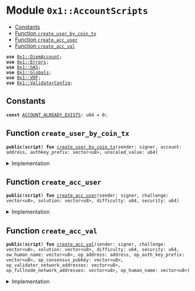 
<a name="0x1_AccountScripts"></a>

# Module `0x1::AccountScripts`



-  [Constants](#@Constants_0)
-  [Function `create_user_by_coin_tx`](#0x1_AccountScripts_create_user_by_coin_tx)
-  [Function `create_acc_user`](#0x1_AccountScripts_create_acc_user)
-  [Function `create_acc_val`](#0x1_AccountScripts_create_acc_val)


<pre><code><b>use</b> <a href="DiemAccount.md#0x1_DiemAccount">0x1::DiemAccount</a>;
<b>use</b> <a href="../../../../../../move-stdlib/docs/Errors.md#0x1_Errors">0x1::Errors</a>;
<b>use</b> <a href="GAS.md#0x1_GAS">0x1::GAS</a>;
<b>use</b> <a href="Globals.md#0x1_Globals">0x1::Globals</a>;
<b>use</b> <a href="VDF.md#0x1_VDF">0x1::VDF</a>;
<b>use</b> <a href="ValidatorConfig.md#0x1_ValidatorConfig">0x1::ValidatorConfig</a>;
</code></pre>



<a name="@Constants_0"></a>

## Constants


<a name="0x1_AccountScripts_ACCOUNT_ALREADY_EXISTS"></a>



<pre><code><b>const</b> <a href="ol_account.md#0x1_AccountScripts_ACCOUNT_ALREADY_EXISTS">ACCOUNT_ALREADY_EXISTS</a>: u64 = 0;
</code></pre>



<a name="0x1_AccountScripts_create_user_by_coin_tx"></a>

## Function `create_user_by_coin_tx`



<pre><code><b>public</b>(<b>script</b>) <b>fun</b> <a href="ol_account.md#0x1_AccountScripts_create_user_by_coin_tx">create_user_by_coin_tx</a>(sender: signer, account: address, authkey_prefix: vector&lt;u8&gt;, unscaled_value: u64)
</code></pre>



<details>
<summary>Implementation</summary>


<pre><code><b>public</b>(<b>script</b>) <b>fun</b> <a href="ol_account.md#0x1_AccountScripts_create_user_by_coin_tx">create_user_by_coin_tx</a>(
    sender: signer,
    account: address,
    authkey_prefix: vector&lt;u8&gt;,
    unscaled_value: u64,
) {
    // check <b>if</b> the account already <b>exists</b>.
    <b>assert</b>(!<a href="DiemAccount.md#0x1_DiemAccount_exists_at">DiemAccount::exists_at</a>(account), <a href="../../../../../../move-stdlib/docs/Errors.md#0x1_Errors_invalid_state">Errors::invalid_state</a>(<a href="ol_account.md#0x1_AccountScripts_ACCOUNT_ALREADY_EXISTS">ACCOUNT_ALREADY_EXISTS</a>));

    // IMPORTANT: the human representation of a value is unscaled. The user which expects <b>to</b> send 10 coins, will input that <b>as</b> an unscaled_value. This <b>script</b> converts it <b>to</b> the Move internal scale by multiplying by COIN_SCALING_FACTOR.
    <b>let</b> value = unscaled_value * <a href="Globals.md#0x1_Globals_get_coin_scaling_factor">Globals::get_coin_scaling_factor</a>();
    <b>let</b> new_account_address = <a href="DiemAccount.md#0x1_DiemAccount_create_user_account_with_coin">DiemAccount::create_user_account_with_coin</a>(
        &sender,
        account,
        authkey_prefix,
        value,
    );

    // Check the account <b>exists</b> and the balance is 0
    <b>assert</b>(<a href="DiemAccount.md#0x1_DiemAccount_balance">DiemAccount::balance</a>&lt;<a href="GAS.md#0x1_GAS">GAS</a>&gt;(new_account_address) &gt; 0, 01);
}
</code></pre>



</details>

<a name="0x1_AccountScripts_create_acc_user"></a>

## Function `create_acc_user`



<pre><code><b>public</b>(<b>script</b>) <b>fun</b> <a href="ol_account.md#0x1_AccountScripts_create_acc_user">create_acc_user</a>(sender: signer, challenge: vector&lt;u8&gt;, solution: vector&lt;u8&gt;, difficulty: u64, security: u64)
</code></pre>



<details>
<summary>Implementation</summary>


<pre><code><b>public</b>(<b>script</b>) <b>fun</b> <a href="ol_account.md#0x1_AccountScripts_create_acc_user">create_acc_user</a>(
    sender: signer,
    challenge: vector&lt;u8&gt;,
    solution: vector&lt;u8&gt;,
    difficulty: u64,
    security: u64,
) {
    <b>let</b> new_account_address = <a href="DiemAccount.md#0x1_DiemAccount_create_user_account_with_proof">DiemAccount::create_user_account_with_proof</a>(
        &sender,
        &challenge,
        &solution,
        difficulty,
        security
    );

    // Check the account <b>exists</b> and the balance is 0
    <b>assert</b>(<a href="DiemAccount.md#0x1_DiemAccount_balance">DiemAccount::balance</a>&lt;<a href="GAS.md#0x1_GAS">GAS</a>&gt;(new_account_address) &gt; 0, 01);
}
</code></pre>



</details>

<a name="0x1_AccountScripts_create_acc_val"></a>

## Function `create_acc_val`



<pre><code><b>public</b>(<b>script</b>) <b>fun</b> <a href="ol_account.md#0x1_AccountScripts_create_acc_val">create_acc_val</a>(sender: signer, challenge: vector&lt;u8&gt;, solution: vector&lt;u8&gt;, difficulty: u64, security: u64, ow_human_name: vector&lt;u8&gt;, op_address: address, op_auth_key_prefix: vector&lt;u8&gt;, op_consensus_pubkey: vector&lt;u8&gt;, op_validator_network_addresses: vector&lt;u8&gt;, op_fullnode_network_addresses: vector&lt;u8&gt;, op_human_name: vector&lt;u8&gt;)
</code></pre>



<details>
<summary>Implementation</summary>


<pre><code><b>public</b>(<b>script</b>) <b>fun</b> <a href="ol_account.md#0x1_AccountScripts_create_acc_val">create_acc_val</a>(
    sender: signer,
    challenge: vector&lt;u8&gt;,
    solution: vector&lt;u8&gt;,
    difficulty: u64,
    security: u64,
    ow_human_name: vector&lt;u8&gt;,
    op_address: address,
    op_auth_key_prefix: vector&lt;u8&gt;,
    op_consensus_pubkey: vector&lt;u8&gt;,
    op_validator_network_addresses: vector&lt;u8&gt;,
    op_fullnode_network_addresses: vector&lt;u8&gt;,
    op_human_name: vector&lt;u8&gt;,
) {

  // check <b>if</b> this account <b>exists</b>
  <b>let</b> (new_account_address, _) = <a href="VDF.md#0x1_VDF_extract_address_from_challenge">VDF::extract_address_from_challenge</a>(&challenge);
  // <b>assert</b>(!<a href="DiemAccount.md#0x1_DiemAccount_exists_at">DiemAccount::exists_at</a>(new_account_address), <a href="../../../../../../move-stdlib/docs/Errors.md#0x1_Errors_invalid_state">Errors::invalid_state</a>(<a href="ol_account.md#0x1_AccountScripts_ACCOUNT_ALREADY_EXISTS">ACCOUNT_ALREADY_EXISTS</a>));


  <a href="DiemAccount.md#0x1_DiemAccount_create_validator_account_with_proof">DiemAccount::create_validator_account_with_proof</a>(
        &sender,
        &challenge,
        &solution,
        difficulty,
        security,
        ow_human_name,
        op_address,
        op_auth_key_prefix,
        op_consensus_pubkey,
        op_validator_network_addresses,
        op_fullnode_network_addresses,
        op_human_name,
    );

    // Check the account has the Validator role
    <b>assert</b>(<a href="ValidatorConfig.md#0x1_ValidatorConfig_is_valid">ValidatorConfig::is_valid</a>(new_account_address), 03);

    // Check the account <b>exists</b> and the balance is greater than 0
    <b>assert</b>(<a href="DiemAccount.md#0x1_DiemAccount_balance">DiemAccount::balance</a>&lt;<a href="GAS.md#0x1_GAS">GAS</a>&gt;(new_account_address) &gt; 0, 04);
}
</code></pre>



</details>


[//]: # ("File containing references which can be used from documentation")
[ACCESS_CONTROL]: https://github.com/diem/dip/blob/main/dips/dip-2.md
[ROLE]: https://github.com/diem/dip/blob/main/dips/dip-2.md#roles
[PERMISSION]: https://github.com/diem/dip/blob/main/dips/dip-2.md#permissions
